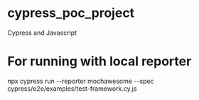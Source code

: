 # cypress_poc_project
Cypress and Javascript

# For running with local reporter
npx cypress run --reporter mochawesome --spec cypress/e2e/examples/test-framework.cy.js
